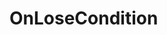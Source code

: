 <Badge type="danger" text="Carbon Compatible"/><Badge type="warning" text="Oxide Compatible"/>
# OnLoseCondition
